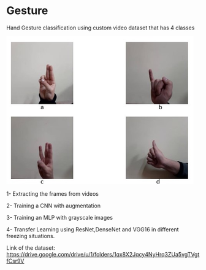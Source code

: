 # Gesture
Hand Gesture classification using custom video dataset that has 4 classes

![alt text](https://github.com/matinhs/Gesture/blob/main/Screenshot%202023-01-19%20193524.jpg)


1- Extracting the frames from videos

2- Training a CNN with augmentation 

3- Training an MLP with grayscale images

4- Transfer Learning using ResNet,DenseNet and VGG16 in different freezing situations.

Link of the dataset: https://drive.google.com/drive/u/1/folders/1qx8X2Jqcy4NyHrq3ZUa5vgTVgtfCsr9V
